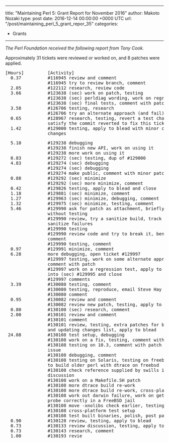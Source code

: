 
---
title: "Maintaining Perl 5: Grant Report for November 2016"
author: Makoto Nozaki
type: post
date: 2016-12-14 00:00:00 +0000 UTC
url: "/post/maintaining_perl_5_grant_repor_35"
categories:
 - Grants

---

*The Perl Foundation received the following report from Tony Cook.*

Approximately 31 tickets were reviewed or worked on, and 8 patches
were applied.

<pre>
[Hours]         [Activity]
  0.37          #116945 review and comment
                #116945 try to review branch, comment
  2.05          #122112 research, review code
  3.66          #123638 (sec) work on patch, testing
                #123638 (sec) perldiag wording, work on regression test
                #123638 (sec) final tests, comment with patch
  3.58          #126706 testing, research
                #126706 try an alternate approach (and fail)
  0.65          #128967 research, testing, revert a test changed only to
                satisfy the commit reverted to fix this ticket
  1.42          #129000 testing, apply to blead with minor commit message
                changes
</pre>


<pre>
  5.10          #129238 debugging
                #129238 finish new API, work on using it
                #129238 more work on using it
  0.83          #129272 (sec) testing, dup of #129000
  4.83          #129274 (sec) debugging
                #129274 (sec) debugging
                #129274 make public, comment with minor patch
  0.88          #129292 (sec) minimize
                #129292 (sec) more minimize, comment
  0.42          #129826 testing, apply to blead and close
  1.18          #129881 (sec) minimize, comment
  1.27          #129963 (sec) minimize, debugging, comment
  1.32          #129975 (sec) minimize, testing, comment
  5.46          #129990 ask for patch as attachment, briefly review
                without testing
                #129990 review, try a sanitize build, track down other
                sanitize failures
                #129990 testing
                #129990 review code and try to break it, benchmarking,
                comment
                #129990 testing, comment
  0.97          #129991 minimize, comment
  6.28          more debugging, open ticket #129997
                #129997 testing, work on some alternate approaches,
                comment with patch
                #129997 work on a regression test, apply to blead, merge
                into (sec) #129995 and close
                #129997 comments
  3.39          #130080 testing, comment
                #130080 testing, reproduce, email Steve Hay
                #130080 comment
  0.95          #130082 review and comment
                #130082 review new patch, testing, apply to blead
  0.80          #130100 (sec) research, comment
  2.00          #130101 review and comment
                #130101 comment
                #130101 review, testing, extra patches for bumping version
                and updating changes list, apply to blead
 24.08          #130108 test setup, debugging
                #130108 work on a fix, testing, comment with patch
                #130108 testing on 10.3, comment with patch for build
                issue
                #130108 debugging, comment
                #130108 testing on Solaris, testing on freebsd 11, trying
                to build older perl with dtrace on freebsd
                #130108 check reference supplied by swills in irc, irc
                discussion
                #130108 work on a Makefile.SH patch
                #130108 more dtrace build re-work
                #130108 more dtrace build re-work, cross-platform testing
                #130108 work out darwin failure, work on getting it to
                probe correctly in a FreeBSD jail
                #130108 move -xnolibs check earlier, testing
                #130108 cross-platform test setup
                #130108 test built binaries, polish, post patch to ticket
  0.90          #130128 review, testing, apply to blead
  0.73          #130133 review discussion, testing, apply to blead
  0.73          #130143 research, comment
  1.00          #130193 revie